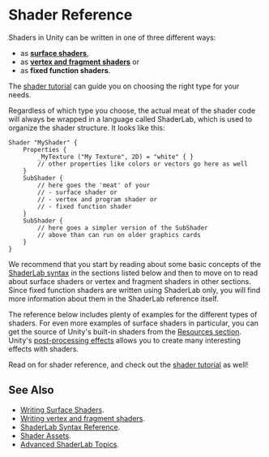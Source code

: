 # Shader Reference


Shaders in Unity can be written in one of three different ways:


* as **[surface shaders](SL-SurfaceShaders)**,
* as **[vertex and fragment shaders](SL-ShaderPrograms)** or
* as **fixed function shaders**.

The [shader tutorial](Shaders) can guide you on choosing the right type for your needs.

Regardless of which type you choose, the actual meat of the shader code will always be wrapped in a language called ShaderLab, which is used to organize the shader structure. It looks like this:



````
Shader "MyShader" {
    Properties {
        _MyTexture ("My Texture", 2D) = "white" { }
        // other properties like colors or vectors go here as well
    }
    SubShader {
        // here goes the 'meat' of your
        // - surface shader or
        // - vertex and program shader or
        // - fixed function shader
    }
    SubShader {
        // here goes a simpler version of the SubShader
        // above than can run on older graphics cards
    }
}
````

We recommend that you start by reading about some basic concepts of the [ShaderLab syntax](SL-Shader) in the sections listed below and then to move on to read about surface shaders or vertex and fragment shaders in other sections. Since fixed function shaders are written using ShaderLab only, you will find more information about them in the ShaderLab reference itself.

The reference below includes plenty of examples for the different types of shaders. For even more examples of surface shaders in particular, you can get the source of Unity's built-in shaders from the [Resources section](http://www.unity3d.com/support/resources/assets/built-in-shaders). Unity's [post-processing effects](PostProcessingOverview) allows you to create many interesting effects with shaders.

Read on for shader reference, and check out the [shader tutorial](Shaders) as well!


## See Also

* [Writing Surface Shaders](SL-SurfaceShaders).
* [Writing vertex and fragment shaders](SL-ShaderPrograms).
* [ShaderLab Syntax Reference](SL-Shader).
* [Shader Assets](class-Shader).
* [Advanced ShaderLab Topics](SL-AdvancedTopics).
